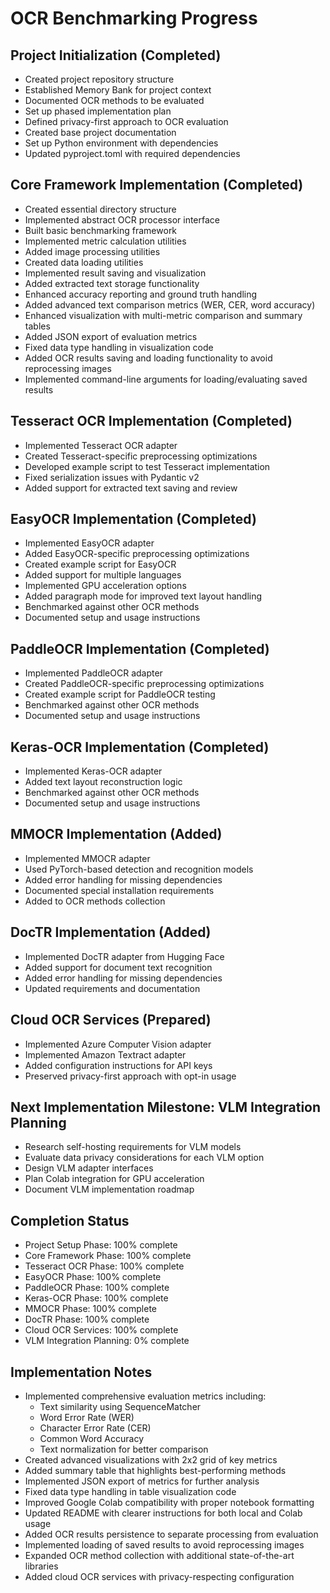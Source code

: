 # OCR Benchmarking Progress

## Project Initialization (Completed)
- Created project repository structure
- Established Memory Bank for project context
- Documented OCR methods to be evaluated
- Set up phased implementation plan
- Defined privacy-first approach to OCR evaluation
- Created base project documentation
- Set up Python environment with dependencies
- Updated pyproject.toml with required dependencies

## Core Framework Implementation (Completed)
- Created essential directory structure
- Implemented abstract OCR processor interface
- Built basic benchmarking framework
- Implemented metric calculation utilities
- Added image processing utilities
- Created data loading utilities
- Implemented result saving and visualization
- Added extracted text storage functionality
- Enhanced accuracy reporting and ground truth handling
- Added advanced text comparison metrics (WER, CER, word accuracy)
- Enhanced visualization with multi-metric comparison and summary tables
- Added JSON export of evaluation metrics
- Fixed data type handling in visualization code
- Added OCR results saving and loading functionality to avoid reprocessing images
- Implemented command-line arguments for loading/evaluating saved results

## Tesseract OCR Implementation (Completed)
- Implemented Tesseract OCR adapter
- Created Tesseract-specific preprocessing optimizations
- Developed example script to test Tesseract implementation
- Fixed serialization issues with Pydantic v2
- Added support for extracted text saving and review

## EasyOCR Implementation (Completed)
- Implemented EasyOCR adapter
- Added EasyOCR-specific preprocessing optimizations
- Created example script for EasyOCR
- Added support for multiple languages
- Implemented GPU acceleration options
- Added paragraph mode for improved text layout handling
- Benchmarked against other OCR methods
- Documented setup and usage instructions

## PaddleOCR Implementation (Completed)
- Implemented PaddleOCR adapter
- Created PaddleOCR-specific preprocessing optimizations
- Created example script for PaddleOCR testing
- Benchmarked against other OCR methods
- Documented setup and usage instructions

## Keras-OCR Implementation (Completed)
- Implemented Keras-OCR adapter
- Added text layout reconstruction logic
- Benchmarked against other OCR methods
- Documented setup and usage instructions

## MMOCR Implementation (Added)
- Implemented MMOCR adapter
- Used PyTorch-based detection and recognition models
- Added error handling for missing dependencies
- Documented special installation requirements
- Added to OCR methods collection

## DocTR Implementation (Added)
- Implemented DocTR adapter from Hugging Face
- Added support for document text recognition
- Added error handling for missing dependencies
- Updated requirements and documentation

## Cloud OCR Services (Prepared)
- Implemented Azure Computer Vision adapter
- Implemented Amazon Textract adapter
- Added configuration instructions for API keys
- Preserved privacy-first approach with opt-in usage

## Next Implementation Milestone: VLM Integration Planning
- Research self-hosting requirements for VLM models
- Evaluate data privacy considerations for each VLM option
- Design VLM adapter interfaces
- Plan Colab integration for GPU acceleration
- Document VLM implementation roadmap

## Completion Status
- Project Setup Phase: 100% complete
- Core Framework Phase: 100% complete
- Tesseract OCR Phase: 100% complete
- EasyOCR Phase: 100% complete
- PaddleOCR Phase: 100% complete
- Keras-OCR Phase: 100% complete
- MMOCR Phase: 100% complete
- DocTR Phase: 100% complete
- Cloud OCR Services: 100% complete
- VLM Integration Planning: 0% complete

## Implementation Notes
- Implemented comprehensive evaluation metrics including:
  - Text similarity using SequenceMatcher
  - Word Error Rate (WER)
  - Character Error Rate (CER)
  - Common Word Accuracy
  - Text normalization for better comparison
- Created advanced visualizations with 2x2 grid of key metrics
- Added summary table that highlights best-performing methods
- Implemented JSON export of metrics for further analysis
- Fixed data type handling in table visualization code
- Improved Google Colab compatibility with proper notebook formatting
- Updated README with clearer instructions for both local and Colab usage 
- Added OCR results persistence to separate processing from evaluation
- Implemented loading of saved results to avoid reprocessing images
- Expanded OCR method collection with additional state-of-the-art libraries
- Added cloud OCR services with privacy-respecting configuration 